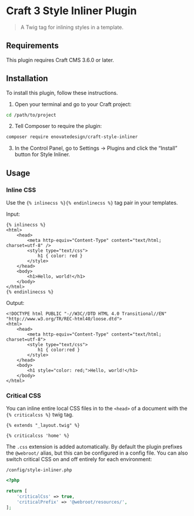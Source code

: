# Craft 3 Style Inliner Plugin

> A Twig tag for inlining styles in a template.

## Requirements

This plugin requires Craft CMS 3.6.0 or later.

## Installation

To install this plugin, follow these instructions.

1. Open your terminal and go to your Craft project:

```sh
cd /path/to/project
```

2. Tell Composer to require the plugin:

```sh
composer require enovatedesign/craft-style-inliner
```

3. In the Control Panel, go to Settings → Plugins and click the “Install” button for Style Inliner.

## Usage

### Inline CSS

Use the `{% inlinecss %}{% endinlinecss %}` tag pair in your templates.

Input:

```twig
{% inlinecss %}
<html>
    <head>
        <meta http-equiv="Content-Type" content="text/html; charset=utf-8" />
        <style type="text/css">
            h1 { color: red }
        </style>
    </head>
    <body>
        <h1>Hello, world!</h1>
    </body>
</html>
{% endinlinecss %}
```

Output:

```twig
<!DOCTYPE html PUBLIC "-//W3C//DTD HTML 4.0 Transitional//EN" "http://www.w3.org/TR/REC-html40/loose.dtd">
<html>
    <head>
        <meta http-equiv="Content-Type" content="text/html; charset=utf-8">
        <style type="text/css">
            h1 { color:red }
        </style>
    </head>
    <body>
        <h1 style="color: red;">Hello, world!</h1>
    </body>
</html>
```

### Critical CSS

You can inline entire local CSS files in to the `<head>` of a document
with the `{% criticalcss %}` twig tag.

```twig
{% extends "_layout.twig" %}

{% criticalcss 'home' %}
```

The `.css` extension is added automatically. By default the plugin
prefixes the `@webroot/` alias, but this can be configured in a config file.
You can also switch critical CSS on and off entirely for each environment:

`/config/style-inliner.php`
```php
<?php

return [
    'criticalCss' => true,
    'criticalPrefix' => '@webroot/resources/',
];
```